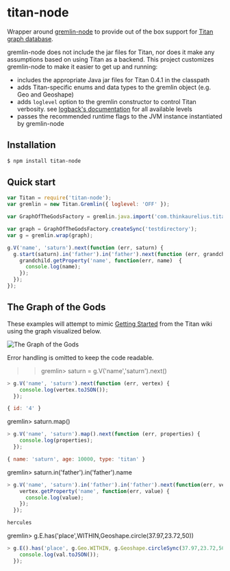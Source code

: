 titan-node
==========

Wrapper around [gremlin-node](https://github.com/inolen/gremlin-node) to provide out of the box support for [Titan graph database](https://github.com/thinkaurelius/titan).

gremlin-node does not include the jar files for Titan, nor does it make any assumptions based on using Titan as a backend. This project customizes gremlin-node to make it easier to get up and running:

 * includes the appropriate Java jar files for Titan 0.4.1 in the classpath
 * adds Titan-specific enums and data types to the gremlin object (e.g. Geo and Geoshape)
 * adds `loglevel` option to the gremlin constructor to control Titan verbosity. see [logback's documentation](http://logback.qos.ch/manual/architecture.html) for all available levels
 * passes the recommended runtime flags to the JVM instance instantiated by gremlin-node

## Installation

```bash
$ npm install titan-node
```

## Quick start

```javascript
var Titan = require('titan-node');
var gremlin = new Titan.Gremlin({ loglevel: 'OFF' });

var GraphOfTheGodsFactory = gremlin.java.import('com.thinkaurelius.titan.example.GraphOfTheGodsFactory');

var graph = GraphOfTheGodsFactory.createSync('testdirectory');
var g = gremlin.wrap(graph);

g.V('name', 'saturn').next(function (err, saturn) {
  g.start(saturn).in('father').in('father').next(function (err, grandchild) {
    grandchild.getProperty('name', function(err, name)  {
      console.log(name);
    });
  });
});
```

## The Graph of the Gods

These examples will attempt to mimic [Getting Started](https://github.com/thinkaurelius/titan/wiki/Getting-Started) from the Titan wiki using the graph visualized below.

![The Graph of the Gods](https://raw.githubusercontent.com/wiki/thinkaurelius/titan/images/graph-of-the-gods-2.png)

Error handling is omitted to keep the code readable.

>> gremlin> saturn = g.V('name','saturn').next()
```javascript
> g.V('name', 'saturn').next(function (err, vertex) {
    console.log(vertex.toJSON());
  });

{ id: '4' }
```

gremlin> saturn.map()
```javascript
> g.V('name', 'saturn').map().next(function (err, properties) {
    console.log(properties);
  });

{ name: 'saturn', age: 10000, type: 'titan' }
```

gremlin> saturn.in('father').in('father').name
```javascript
> g.V('name', 'saturn').in('father').in('father').next(function(err, vertex) {
    vertex.getProperty('name', function(err, value) {
      console.log(value);
    });
  });

hercules
```

gremlin> g.E.has('place',WITHIN,Geoshape.circle(37.97,23.72,50))
```javascript
> g.E().has('place', g.Geo.WITHIN, g.Geoshape.circleSync(37.97,23.72,50)).next(function(err, val) {
    console.log(val.toJSON());
  });
```
